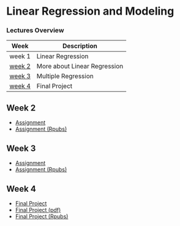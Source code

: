 # Linear Regression and Modeling

### Lectures Overview

| Week              | Description                  |
| ----------------- | ---------------------------- |
| week 1            | Linear Regression            |
| [week 2](#week-2) | More about Linear Regression |
| [week 3](#week-3) | Multiple Regression          |
| [week 4](#week-4) | Final Project                |

## Week 2

- [Assignment](assignment/week2)
- [Assignment (Rpubs)](https://rpubs.com/jacobjohn2016/648787)

## Week 3

- [Assignment](assignment/week3)
- [Assignment (Rpubs)]()
  
## Week 4

- [Final Project](assignment/week4)
- [Final Project (pdf)]()
- [Final Project (Rpubs)]()